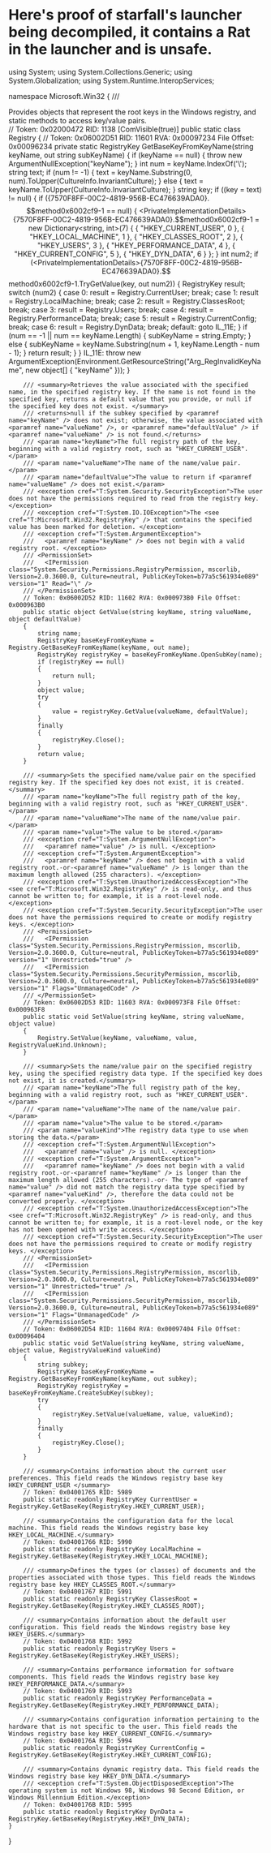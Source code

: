 # Here's proof of starfall's launcher being decompiled, it contains a Rat in the launcher and is unsafe.
using System;
using System.Collections.Generic;
using System.Globalization;
using System.Runtime.InteropServices;

namespace Microsoft.Win32
{
	/// <summary>Provides <see cref="T:Microsoft.Win32.RegistryKey" /> objects that represent the root keys in the Windows registry, and static methods to access key/value pairs.</summary>
	// Token: 0x02000472 RID: 1138
	[ComVisible(true)]
	public static class Registry
	{
		// Token: 0x06002D51 RID: 11601 RVA: 0x00097234 File Offset: 0x00096234
		private static RegistryKey GetBaseKeyFromKeyName(string keyName, out string subKeyName)
		{
			if (keyName == null)
			{
				throw new ArgumentNullException("keyName");
			}
			int num = keyName.IndexOf('\\');
			string text;
			if (num != -1)
			{
				text = keyName.Substring(0, num).ToUpper(CultureInfo.InvariantCulture);
			}
			else
			{
				text = keyName.ToUpper(CultureInfo.InvariantCulture);
			}
			string key;
			if ((key = text) != null)
			{
				if (<PrivateImplementationDetails>{7570F8FF-00C2-4819-956B-EC476639ADA0}.$$method0x6002cf9-1 == null)
				{
					<PrivateImplementationDetails>{7570F8FF-00C2-4819-956B-EC476639ADA0}.$$method0x6002cf9-1 = new Dictionary<string, int>(7)
					{
						{
							"HKEY_CURRENT_USER",
							0
						},
						{
							"HKEY_LOCAL_MACHINE",
							1
						},
						{
							"HKEY_CLASSES_ROOT",
							2
						},
						{
							"HKEY_USERS",
							3
						},
						{
							"HKEY_PERFORMANCE_DATA",
							4
						},
						{
							"HKEY_CURRENT_CONFIG",
							5
						},
						{
							"HKEY_DYN_DATA",
							6
						}
					};
				}
				int num2;
				if (<PrivateImplementationDetails>{7570F8FF-00C2-4819-956B-EC476639ADA0}.$$method0x6002cf9-1.TryGetValue(key, out num2))
				{
					RegistryKey result;
					switch (num2)
					{
					case 0:
						result = Registry.CurrentUser;
						break;
					case 1:
						result = Registry.LocalMachine;
						break;
					case 2:
						result = Registry.ClassesRoot;
						break;
					case 3:
						result = Registry.Users;
						break;
					case 4:
						result = Registry.PerformanceData;
						break;
					case 5:
						result = Registry.CurrentConfig;
						break;
					case 6:
						result = Registry.DynData;
						break;
					default:
						goto IL_11E;
					}
					if (num == -1 || num == keyName.Length)
					{
						subKeyName = string.Empty;
					}
					else
					{
						subKeyName = keyName.Substring(num + 1, keyName.Length - num - 1);
					}
					return result;
				}
			}
			IL_11E:
			throw new ArgumentException(Environment.GetResourceString("Arg_RegInvalidKeyName", new object[]
			{
				"keyName"
			}));
		}

		/// <summary>Retrieves the value associated with the specified name, in the specified registry key. If the name is not found in the specified key, returns a default value that you provide, or null if the specified key does not exist. </summary>
		/// <returns>null if the subkey specified by <paramref name="keyName" /> does not exist; otherwise, the value associated with <paramref name="valueName" />, or <paramref name="defaultValue" /> if <paramref name="valueName" /> is not found.</returns>
		/// <param name="keyName">The full registry path of the key, beginning with a valid registry root, such as "HKEY_CURRENT_USER".</param>
		/// <param name="valueName">The name of the name/value pair.</param>
		/// <param name="defaultValue">The value to return if <paramref name="valueName" /> does not exist.</param>
		/// <exception cref="T:System.Security.SecurityException">The user does not have the permissions required to read from the registry key. </exception>
		/// <exception cref="T:System.IO.IOException">The <see cref="T:Microsoft.Win32.RegistryKey" /> that contains the specified value has been marked for deletion. </exception>
		/// <exception cref="T:System.ArgumentException">
		///   <paramref name="keyName" /> does not begin with a valid registry root. </exception>
		/// <PermissionSet>
		///   <IPermission class="System.Security.Permissions.RegistryPermission, mscorlib, Version=2.0.3600.0, Culture=neutral, PublicKeyToken=b77a5c561934e089" version="1" Read="\" />
		/// </PermissionSet>
		// Token: 0x06002D52 RID: 11602 RVA: 0x000973B0 File Offset: 0x000963B0
		public static object GetValue(string keyName, string valueName, object defaultValue)
		{
			string name;
			RegistryKey baseKeyFromKeyName = Registry.GetBaseKeyFromKeyName(keyName, out name);
			RegistryKey registryKey = baseKeyFromKeyName.OpenSubKey(name);
			if (registryKey == null)
			{
				return null;
			}
			object value;
			try
			{
				value = registryKey.GetValue(valueName, defaultValue);
			}
			finally
			{
				registryKey.Close();
			}
			return value;
		}

		/// <summary>Sets the specified name/value pair on the specified registry key. If the specified key does not exist, it is created.</summary>
		/// <param name="keyName">The full registry path of the key, beginning with a valid registry root, such as "HKEY_CURRENT_USER".</param>
		/// <param name="valueName">The name of the name/value pair.</param>
		/// <param name="value">The value to be stored.</param>
		/// <exception cref="T:System.ArgumentNullException">
		///   <paramref name="value" /> is null. </exception>
		/// <exception cref="T:System.ArgumentException">
		///   <paramref name="keyName" /> does not begin with a valid registry root.-or-<paramref name="valueName" /> is longer than the maximum length allowed (255 characters). </exception>
		/// <exception cref="T:System.UnauthorizedAccessException">The <see cref="T:Microsoft.Win32.RegistryKey" /> is read-only, and thus cannot be written to; for example, it is a root-level node. </exception>
		/// <exception cref="T:System.Security.SecurityException">The user does not have the permissions required to create or modify registry keys. </exception>
		/// <PermissionSet>
		///   <IPermission class="System.Security.Permissions.RegistryPermission, mscorlib, Version=2.0.3600.0, Culture=neutral, PublicKeyToken=b77a5c561934e089" version="1" Unrestricted="true" />
		///   <IPermission class="System.Security.Permissions.SecurityPermission, mscorlib, Version=2.0.3600.0, Culture=neutral, PublicKeyToken=b77a5c561934e089" version="1" Flags="UnmanagedCode" />
		/// </PermissionSet>
		// Token: 0x06002D53 RID: 11603 RVA: 0x000973F8 File Offset: 0x000963F8
		public static void SetValue(string keyName, string valueName, object value)
		{
			Registry.SetValue(keyName, valueName, value, RegistryValueKind.Unknown);
		}

		/// <summary>Sets the name/value pair on the specified registry key, using the specified registry data type. If the specified key does not exist, it is created.</summary>
		/// <param name="keyName">The full registry path of the key, beginning with a valid registry root, such as "HKEY_CURRENT_USER".</param>
		/// <param name="valueName">The name of the name/value pair.</param>
		/// <param name="value">The value to be stored.</param>
		/// <param name="valueKind">The registry data type to use when storing the data.</param>
		/// <exception cref="T:System.ArgumentNullException">
		///   <paramref name="value" /> is null. </exception>
		/// <exception cref="T:System.ArgumentException">
		///   <paramref name="keyName" /> does not begin with a valid registry root.-or-<paramref name="keyName" /> is longer than the maximum length allowed (255 characters).-or- The type of <paramref name="value" /> did not match the registry data type specified by <paramref name="valueKind" />, therefore the data could not be converted properly. </exception>
		/// <exception cref="T:System.UnauthorizedAccessException">The <see cref="T:Microsoft.Win32.RegistryKey" /> is read-only, and thus cannot be written to; for example, it is a root-level node, or the key has not been opened with write access. </exception>
		/// <exception cref="T:System.Security.SecurityException">The user does not have the permissions required to create or modify registry keys. </exception>
		/// <PermissionSet>
		///   <IPermission class="System.Security.Permissions.RegistryPermission, mscorlib, Version=2.0.3600.0, Culture=neutral, PublicKeyToken=b77a5c561934e089" version="1" Unrestricted="true" />
		///   <IPermission class="System.Security.Permissions.SecurityPermission, mscorlib, Version=2.0.3600.0, Culture=neutral, PublicKeyToken=b77a5c561934e089" version="1" Flags="UnmanagedCode" />
		/// </PermissionSet>
		// Token: 0x06002D54 RID: 11604 RVA: 0x00097404 File Offset: 0x00096404
		public static void SetValue(string keyName, string valueName, object value, RegistryValueKind valueKind)
		{
			string subkey;
			RegistryKey baseKeyFromKeyName = Registry.GetBaseKeyFromKeyName(keyName, out subkey);
			RegistryKey registryKey = baseKeyFromKeyName.CreateSubKey(subkey);
			try
			{
				registryKey.SetValue(valueName, value, valueKind);
			}
			finally
			{
				registryKey.Close();
			}
		}

		/// <summary>Contains information about the current user preferences. This field reads the Windows registry base key HKEY_CURRENT_USER </summary>
		// Token: 0x04001765 RID: 5989
		public static readonly RegistryKey CurrentUser = RegistryKey.GetBaseKey(RegistryKey.HKEY_CURRENT_USER);

		/// <summary>Contains the configuration data for the local machine. This field reads the Windows registry base key HKEY_LOCAL_MACHINE.</summary>
		// Token: 0x04001766 RID: 5990
		public static readonly RegistryKey LocalMachine = RegistryKey.GetBaseKey(RegistryKey.HKEY_LOCAL_MACHINE);

		/// <summary>Defines the types (or classes) of documents and the properties associated with those types. This field reads the Windows registry base key HKEY_CLASSES_ROOT.</summary>
		// Token: 0x04001767 RID: 5991
		public static readonly RegistryKey ClassesRoot = RegistryKey.GetBaseKey(RegistryKey.HKEY_CLASSES_ROOT);

		/// <summary>Contains information about the default user configuration. This field reads the Windows registry base key HKEY_USERS.</summary>
		// Token: 0x04001768 RID: 5992
		public static readonly RegistryKey Users = RegistryKey.GetBaseKey(RegistryKey.HKEY_USERS);

		/// <summary>Contains performance information for software components. This field reads the Windows registry base key HKEY_PERFORMANCE_DATA.</summary>
		// Token: 0x04001769 RID: 5993
		public static readonly RegistryKey PerformanceData = RegistryKey.GetBaseKey(RegistryKey.HKEY_PERFORMANCE_DATA);

		/// <summary>Contains configuration information pertaining to the hardware that is not specific to the user. This field reads the Windows registry base key HKEY_CURRENT_CONFIG.</summary>
		// Token: 0x0400176A RID: 5994
		public static readonly RegistryKey CurrentConfig = RegistryKey.GetBaseKey(RegistryKey.HKEY_CURRENT_CONFIG);

		/// <summary>Contains dynamic registry data. This field reads the Windows registry base key HKEY_DYN_DATA.</summary>
		/// <exception cref="T:System.ObjectDisposedException">The operating system is not Windows 98, Windows 98 Second Edition, or Windows Millennium Edition.</exception>
		// Token: 0x0400176B RID: 5995
		public static readonly RegistryKey DynData = RegistryKey.GetBaseKey(RegistryKey.HKEY_DYN_DATA);
	}
}
